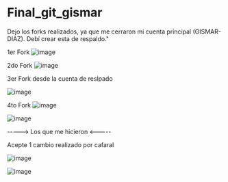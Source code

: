 # Final_git_gismar
Dejo los forks realizados, ya que me cerraron mi cuenta principal (GISMAR-DIAZ). Debí crear esta de respaldo."

1er Fork
![image](https://github.com/Gismar-Soto/Portfolio-Gisma-g74/assets/170896819/02f7f0cf-9025-4aa0-9c49-c9d31d74450e)

2do Fork 
![image](https://github.com/Gismar-Soto/Portfolio-Gisma-g74/assets/170896819/f9489846-59c8-47e9-ae18-997ec7abdf29)

3er Fork desde la cuenta de reslpado 
  
  ![image](https://github.com/Gismar-Soto/Portfolio-Gisma-g74/assets/170896819/a6e09656-1f1f-4027-9306-b160a41d9e09)

4to Fork
![image](https://github.com/Gismar-Soto/Portfolio-Gisma-g74/assets/170896819/77e05db4-3179-44e2-877f-7db965dc886c)

![image](https://github.com/Gismar-Soto/Portfolio-Gisma-g74/assets/170896819/d0617c06-051a-4385-9b43-4960b8337a0b)

-----> Los que me hicieron <-----

Acepte 1 cambio realizado por cafaral 

![image](https://github.com/Gismar-Soto/Portfolio-Gisma-g74/assets/170896819/d169ffdf-f498-4204-9c63-7a7b2d783ea5)

![image](https://github.com/Gismar-Soto/Portfolio-Gisma-g74/assets/170896819/e5ac8783-60bf-4ae9-9e64-c63d85930c13)
